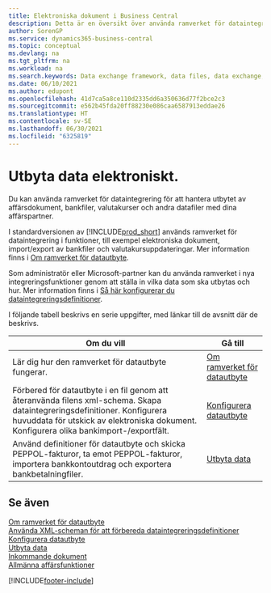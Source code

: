 ```yaml
---
title: Elektroniska dokument i Business Central
description: Detta är en översikt över använda ramverket för dataintegrering för att hantera utbytet av data i affärsdokument som bankfiler och valutakurser.
author: SorenGP
ms.service: dynamics365-business-central
ms.topic: conceptual
ms.devlang: na
ms.tgt_pltfrm: na
ms.workload: na
ms.search.keywords: Data exchange framework, data files, data exchange, electronic document, invoice, Business Central, business document, standard-compliant file
ms.date: 06/10/2021
ms.author: edupont
ms.openlocfilehash: 41d7ca5a8ce110d2335dd6a350636d77f2bce2c3
ms.sourcegitcommit: e562b45fda20ff88230e086caa6587913eddae26
ms.translationtype: HT
ms.contentlocale: sv-SE
ms.lasthandoff: 06/30/2021
ms.locfileid: "6325819"
---
```

# <a name="exchanging-data-electronically"></a>Utbyta data elektroniskt.
Du kan använda ramverket för dataintegrering för att hantera utbytet av affärsdokument, bankfiler, valutakurser och andra datafiler med dina affärspartner.

I standardversionen av [!INCLUDE[prod_short](includes/prod_short.md)] används ramverket för dataintegrering i funktioner, till exempel elektroniska dokument, import/export av bankfiler och valutakursuppdateringar. Mer information finns i [Om ramverket för datautbyte](across-about-the-data-exchange-framework.md).

Som administratör eller Microsoft-partner kan du använda ramverket i nya integreringsfunktioner genom att ställa in vilka data som ska utbytas och hur. Mer information finns i [Så här konfigurerar du dataintegreringsdefinitioner](across-how-to-set-up-data-exchange-definitions.md).

I följande tabell beskrivs en serie uppgifter, med länkar till de avsnitt där de beskrivs.  

|Om du vill|Gå till|  
|--------|---------|  
|Lär dig hur den ramverket för datautbyte fungerar.|[Om ramverket för datautbyte](across-about-the-data-exchange-framework.md)|  
|Förbered för datautbyte i en fil genom att återanvända filens xml-schema. Skapa dataintegreringsdefinitioner. Konfigurera huvuddata för utskick av elektroniska dokument. Konfigurera olika bankimport-/exportfält.|[Konfigurera datautbyte](across-set-up-data-exchange.md)|  
|Använd definitioner för datautbyte och skicka PEPPOL-fakturor, ta emot PEPPOL-fakturor, importera bankkontoutdrag och exportera bankbetalningfiler.|[Utbyta data](across-exchange-data.md)|  

## <a name="see-also"></a>Se även  
[Om ramverket för datautbyte](across-about-the-data-exchange-framework.md)  
[Använda XML-scheman för att förbereda dataintegreringsdefinitioner](across-how-to-use-xml-schemas-to-prepare-data-exchange-definitions.md)  
[Konfigurera datautbyte](across-set-up-data-exchange.md)  
[Utbyta data](across-exchange-data.md)  
[Inkommande dokument](across-income-documents.md)  
[Allmänna affärsfunktioner](ui-across-business-areas.md)


[!INCLUDE[footer-include](includes/footer-banner.md)]